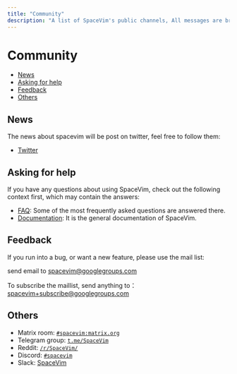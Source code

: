 ```yaml
---
title: "Community"
description: "A list of SpaceVim's public channels, All messages are bridged between IRC, gitter, telegram, matrix and slack"
---
```


# Community

<!-- vim-markdown-toc GFM -->

- [News](#news)
- [Asking for help](#asking-for-help)
- [Feedback](#feedback)
- [Others](#others)

<!-- vim-markdown-toc -->

## News

The news about spacevim will be post on twitter, feel free to follow them:

- <i class="fab fa-twitter"></i> [Twitter](https://twitter.com/SpaceVim)

## Asking for help

If you have any questions about using SpaceVim,
check out the following context first, which may contain the answers:

- [FAQ](../faq/): Some of the most frequently asked questions are answered there.
- [Documentation](../documentation/): It is the general documentation of SpaceVim.

## Feedback

If you run into a bug, or want a new feature, please use the mail list:

send email to [spacevim@googlegroups.com](mailto:spacevim@googlegroups.com)

To subscribe the maillist, send anything to：[spacevim+subscribe@googlegroups.com](mailto:spacevim+subscribe@googlegroups.com)

## Others

- Matrix room: [`#spacevim:matrix.org`](https://app.element.io/#/room/#spacevim:matrix.org)
- Telegram group: [`t.me/SpaceVim`](https://t.me/SpaceVim)
- Reddit: [`/r/SpaceVim/`](https://www.reddit.com/r/SpaceVim/)
- Discord: [`#spacevim`](https://discord.gg/xcRQnF8)
- Slack: [SpaceVim](https://join.slack.com/t/spacevim/shared_invite/zt-74w64lg5-bT~~2~zEhtIy1zow53tHJg)
